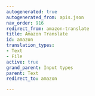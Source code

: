```yaml
---
autogenerated: true
autogenerated_from: apis.json
nav_order: 916
redirect_from: amazon-translate
title: Amazon Translate
id: amazon
translation_types:
- Text
- File
active: true
grand_parent: Input types
parent: Text
redirect_to: amazon

---
```


